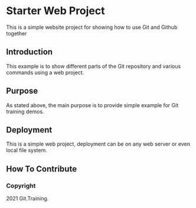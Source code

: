 # Starter Web Project

This is a simple website project for showing how to use Git and Github together

## Introduction

This example is to show different parts of the Git repository and various
commands using a web project.

## Purpose

As stated above, the main purpose is to provide simple example for Git training
demos.

## Deployment

This is a simple web project, deployment can be on any web server or even local 
file system.

## How To Contribute

### Copyright 

2021 Git.Training.
